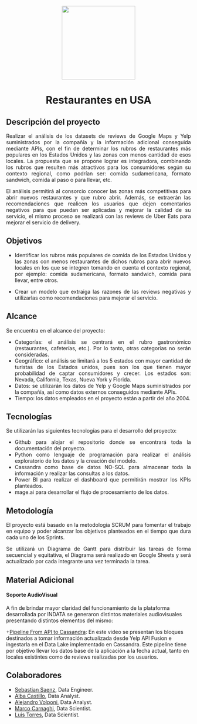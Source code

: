 <p align="center">
<img src="https://user-images.githubusercontent.com/60153579/259791208-7272d632-6fb3-429c-8c01-af83e049b64e.jpg"  height=200>
</p>

<h1 align="center"> Restaurantes en USA </h1>

## Descripción del proyecto

<div style="text-align: justify"><p style="text-align: justify;">
	Realizar el análisis de los datasets de reviews de Google Maps y Yelp suministrados por la compañía y la información adicional conseguida mediante APIs, con el fin de determinar los rubros de restaurantes más populares en los Estados Unidos y las zonas con menos cantidad de esos locales. La propuesta que se propone lograr es integradora, combinando los rubros que resulten más atractivos para los consumidores según su contexto regional, como podrían ser: comida sudamericana, formato sandwich, comida al paso o para llevar, etc. 

  El análisis permitirá al consorcio conocer las zonas más competitivas para abrir nuevos restaurantes y que rubro abrir. Además, se extraerán las recomendaciones que realicen los usuarios que dejen comentarios negativos para que puedan ser aplicadas y mejorar la calidad de su servicio, el mismo proceso se realizará con las reviews de Uber Eats para mejorar el servicio de delivery.

</p></div>

## Objetivos

<div style="text-align: justify"><p style="text-align: justify;">

- Identificar los rubros más populares de comida de los Estados Unidos y las zonas con menos restaurantes de dichos rubros para abrir nuevos locales en los que se integren tomando en cuenta el contexto regional, por ejemplo: comida sudamericana, formato sandwich, comida para llevar, entre otros.

- Crear un modelo que extraiga las razones de las reviews negativas y utilizarlas como recomendaciones para mejorar el servicio.

</p></div>

## Alcance

<div style="text-align: justify"><p style="text-align: justify;">
Se encuentra en el alcance del proyecto:

- Categorías: el análisis se centrará en el rubro gastronómico (restaurantes, cafeterías, etc.). Por lo tanto, otras categorías no serán consideradas.
- Geográfico: el análisis se limitará a los 5 estados con mayor cantidad de turistas de los Estados unidos, pues son los que tienen mayor probabilidad de captar consumidores y crecer. Los estados son: Nevada, California, Texas, Nueva York y Florida.
- Datos: se utilizarán los datos de Yelp y Google Maps suministrados por la compañía, así como datos externos conseguidos mediante APIs.
- Tiempo: los datos empleados en el proyecto están a partir del año 2004.

</p></div>

## Tecnologías

<div style="text-align: justify"><p style="text-align: justify;">
Se utilizarán las siguientes tecnologías para el desarrollo del proyecto:

- Github para alojar el repositorio donde se encontrará toda la documentación del proyecto.
- Python como lenguaje de programación para realizar el análisis exploratorio de los datos y la creación del modelo.
- Cassandra como base de datos NO-SQL para almacenar toda la información y realizar las consultas a los datos.
- Power BI para realizar el dashboard que permitirán mostrar los KPIs planteados.
- mage.ai para desarrollar el flujo de procesamiento de los datos.

</p></div>

## Metodología

<div style="text-align: justify"><p style="text-align: justify;">
El proyecto está basado en la metodología SCRUM para fomentar el trabajo en equipo y poder alcanzar los objetivos planteados en el tiempo que dura cada uno de los Sprints.

Se utilizará un Diagrama de Gantt para distribuir las tareas de forma secuencial y equitativa, el Diagrama será realizado en Google Sheets y será actualizado por cada integrante una vez terminada la tarea. 

</p></div>

## Material Adicional

#### Soporte AudioVisual 

A fin de brindar mayor claridad del funcionamiento de la plataforma desarrollada por INDATA se generaron distintos materiales audiovisuales presentando distintos elementos del mismo:

+[Pipeline From API to Cassandra](https://drive.google.com/file/d/1gKkr2OhIwR2iQGXp0PrRKW8tfif151HO/view?usp=sharing): En este video se presentan los bloques destinados a tomar información actualizada desde Yelp API Fusion e ingestarla en el Data Lake implementado en Cassandra. Este pipeline tiene por objetivo llevar los datos base de la aplicación a la fecha actual, tanto en locales existintes como de reviews realizadas por los usuarios.

## Colaboradores

- [Sebastian Saenz](https://github.com/nine-o-one), Data Engineer.
- [Alba Castillo](https://github.com/AlbaCastillo), Data Analyst.
- [Alejandro Volponi](https://github.com/volpo), Data Analyst.
- [Marco Carnaghi](https://github.com/MarcoCarnaghi-fi), Data Scientist.
- [Luis Torres](https://github.com/luissgtorres), Data Scientist.
